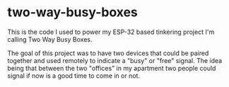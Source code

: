 # two-way-busy-boxes

This is the code I used to power my ESP-32 based tinkering project I'm calling Two Way Busy Boxes.

The goal of this project was to have two devices that could be paired together and used remotely to indicate a "busy" or "free" signal. The idea being that between the two "offices" in my apartment two people could signal if now is a good time to come in or not. 
